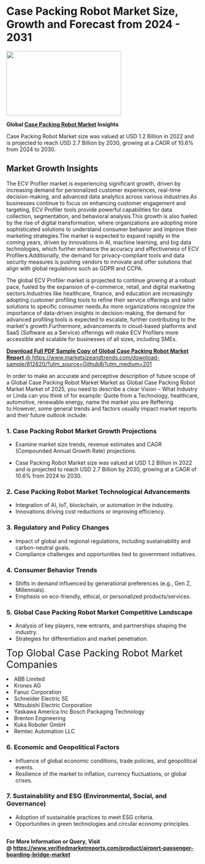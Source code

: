 <H1>Case Packing Robot Market Size, Growth and Forecast from 2024 - 2031</H1><img class="aligncenter size-medium wp-image-584254" src="https://thirdeyenews.in/wp-content/uploads/2024/09/Global-Market-Research-300x168.jpeg" alt="" width="300" height="168" /><p><strong>Global&nbsp;<a href="https://www.marketsizeandtrends.com/download-sample/812620/?utm_source=Github8j?utm_medium=201">Case Packing Robot Market</a> Insights</strong></p><p>Case Packing Robot Market size was valued at USD 1.2 Billion in 2022 and is projected to reach USD 2.7 Billion by 2030, growing at a CAGR of 10.6% from 2024 to 2030.</p><p><h2>Market Growth Insights</h2> <p>The ECV Profiler market is experiencing significant growth, driven by increasing demand for personalized customer experiences, real-time decision-making, and advanced data analytics across various industries.As businesses continue to focus on enhancing customer engagement and targeting, ECV Profiler tools provide powerful capabilities for data collection, segmentation, and behavioral analysis.This growth is also fueled by the rise of digital transformation, where organizations are adopting more sophisticated solutions to understand consumer behavior and improve their marketing strategies.The market is expected to expand rapidly in the coming years, driven by innovations in AI, machine learning, and big data technologies, which further enhance the accuracy and effectiveness of ECV Profilers.Additionally, the demand for privacy-compliant tools and data security measures is pushing vendors to innovate and offer solutions that align with global regulations such as GDPR and CCPA.</p> <p><a href="#"></a></p> <p>The global ECV Profiler market is projected to continue growing at a robust pace, fueled by the expansion of e-commerce, retail, and digital marketing sectors.Industries like healthcare, finance, and education are increasingly adopting customer profiling tools to refine their service offerings and tailor solutions to specific consumer needs.As more organizations recognize the importance of data-driven insights in decision-making, the demand for advanced profiling tools is expected to escalate, further contributing to the market's growth.Furthermore, advancements in cloud-based platforms and SaaS (Software as a Service) offerings will make ECV Profilers more accessible and scalable for businesses of all sizes, including SMEs.</p> <p><a href="#"></p><p><span class=""><strong>Download Full PDF Sample Copy of Global Case Packing Robot Market Report</strong> @ <a href="https://www.marketsizeandtrends.com/download-sample/812620/?utm_source=Github8j?utm_medium=201" target="_blank">https://www.marketsizeandtrends.com/download-sample/812620/?utm_source=Github8j?utm_medium=201</a></span></p><p>In order to make an accurate and perceptive description of future scope of a Global&nbsp;Case Packing Robot Market Market as Global&nbsp;Case Packing Robot Market Market of 2025, you need to describe a clear Vision &ndash; What Industry or Linda can you think of for example: Quote from a Technology, healthcare, automotive, renewable energy, name the market you are Reffering to.However, some general trends and factors usually impact market reports and their future outlook include:</p><h3>1.&nbsp;<strong>Case Packing Robot Market Growth Projections</strong></h3><ul><li>Examine market size trends, revenue estimates and CAGR (Compounded Annual Growth Rate) projections.</li><li><p>Case Packing Robot Market size was valued at USD 1.2 Billion in 2022 and is projected to reach USD 2.7 Billion by 2030, growing at a CAGR of 10.6% from 2024 to 2030.</p></li></ul><h3>2.&nbsp;<strong>Case Packing Robot Market Technological Advancements</strong></h3><ul><li>Integration of AI, IoT, blockchain, or automation in the industry.</li><li>Innovations driving cost reductions or improving efficiency.</li></ul><h3>3.&nbsp;<strong>Regulatory and Policy Changes</strong></h3><ul><li>Impact of global and regional regulations, including sustainability and carbon-neutral goals.</li><li>Compliance challenges and opportunities tied to government initiatives.</li></ul><h3>4.&nbsp;<strong>Consumer Behavior Trends</strong></h3><ul><li>Shifts in demand influenced by generational preferences (e.g., Gen Z, Millennials).</li><li>Emphasis on eco-friendly, ethical, or personalized products/services.</li></ul><h3>5.&nbsp;<strong>Global Case Packing Robot Market Competitive Landscape</strong></h3><ul><li>Analysis of key players, new entrants, and partnerships shaping the industry.</li><li>Strategies for differentiation and market penetration.</li></ul><p data-pm-slice="1 1 []"><span style="color: inherit; font-family: inherit; font-size: 25px;">Top Global Case Packing Robot Market Companies</span></p><div class="" data-test-id=""><p><li>ABB Limited</li><li> Krones AG</li><li> Fanuc Corporation</li><li> Schneider Electric SE</li><li> Mitsubishi Electric Corporation</li><li> Yaskawa America Inc Bosch Packaging Technology</li><li> Brenton Engineering</li><li> Kuka Roboter GmbH</li><li> Remtec Automation LLC</li></p></div><h3>6.&nbsp;<strong>Economic and Geopolitical Factors</strong></h3><ul><li>Influence of global economic conditions, trade policies, and geopolitical events.</li><li>Resilience of the market to inflation, currency fluctuations, or global crises.</li></ul><h3>7.&nbsp;<strong>Sustainability and ESG (Environmental, Social, and Governance)</strong></h3><ul><li>Adoption of sustainable practices to meet ESG criteria.</li><li>Opportunities in green technologies and circular economy principles.</li></ul><h2><strong style="font-size: 14px;">For More Information or Query, Visit @&nbsp;</strong><a style="background-color: #ffffff; font-size: 14px;" href="https://www.marketsizeandtrends.com/report/case-packing-robot-market/" target="_blank">https://www.verifiedmarketreports.com/product/airport-passenger-boarding-bridge-market</a></h2>
